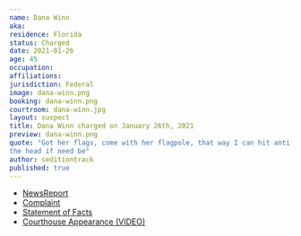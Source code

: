 ```yaml
---
name: Dana Winn
aka:
residence: Florida
status: Charged
date: 2021-01-26
age: 45
occupation:
affiliations:
jurisdiction: Federal
image: dana-winn.png
booking: dana-winn.png
courtroom: dana-winn.jpg
layout: suspect
title: Dana Winn charged on January 26th, 2021
preview: dana-winn.png
quote: "Got her flags, come with her flagpole, that way I can hit antifa in
the head if need be"
author: seditiontrack
published: true
---
```


- [NewsReport](https://www.thedailybeast.com/florida-couple-rachael-pert-and-dana-joe-winn-charged-in-capitol-riots)
- [Complaint](https://www.justice.gov/opa/page/file/1360796/download)
- [Statement of Facts](https://www.justice.gov/opa/page/file/1360796/download)
- [Courthouse Appearance (VIDEO)](https://www.actionnewsjax.com/news/local/clay-county/us-capitol-riots-middleburg-couple-granted-supervised-release-ran-out-federal-courthouse/RQCOMRARCRFMBHUEHMUQRASDRI/)